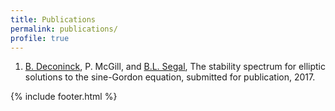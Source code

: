 ```yaml
---
title: Publications
permalink: publications/
profile: true
---
```


1. [B. Deconinck](http://depts.washington.edu/bdecon/bernard/), P. McGill, and [B.L. Segal](https://bsegal.org/), The stability spectrum for elliptic solutions to the sine-Gordon equation, submitted for publication, 2017.


{% include footer.html %}
